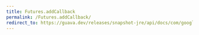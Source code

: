 ```yaml
---
title: Futures.addCallback
permalink: /Futures.addCallback/
redirect_to: https://guava.dev/releases/snapshot-jre/api/docs/com/google/common/util/concurrent/Futures.html#addCallback-com.google.common.util.concurrent.ListenableFuture-com.google.common.util.concurrent.FutureCallback-java.util.concurrent.Executor-
---
```

